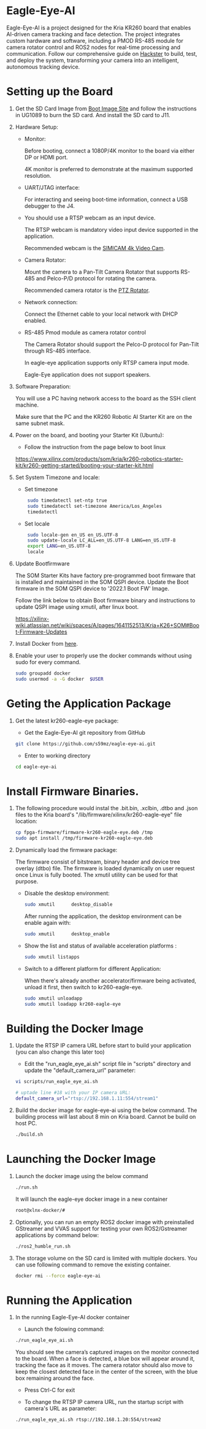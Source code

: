 # Eagle-Eye-AI

Eagle-Eye-AI is a project designed for the Kria KR260 board that enables AI-driven camera tracking and face detection. The project integrates custom hardware and software, including a PMOD RS-485 module for camera rotator control and ROS2 nodes for real-time processing and communication. Follow our comprehensive guide on [Hackster](https://www.hackster.io/matjaz4) to build, test, and deploy the system, transforming your camera into an intelligent, autonomous tracking device.

# Setting up the Board

1. Get the SD Card Image from [Boot Image Site](https://ubuntu.com/download/amd-xilinx) and follow the instructions in UG1089 to burn the SD card. And install the SD card to J11.

2. Hardware Setup:

    * Monitor:
    
      Before booting, connect a 1080P/4K monitor to the board via either DP or HDMI port.

      4K monitor is preferred to demonstrate at the maximum supported resolution.

    * UART/JTAG interface:
    
      For interacting and seeing boot-time information, connect a USB debugger to the J4.
    
    * You should use a RTSP webcam as an input device.
    
      The RTSP webcam is mandatory video input device supported in the application.

      Recommended webcam is the [SIMICAM 4k Video Cam](https://a.aliexpress.com/_EznpRub).

    * Camera Rotator:

      Mount the camera to a Pan-Tilt Camera Rotator that supports RS-485 and Pelco-P/D protocol for rotating the camera.

      Recommended camera rotator is the [PTZ Rotator](https://a.aliexpress.com/_EvhGQMB).
      
    * Network connection:
    
      Connect the Ethernet cable to your local network with DHCP enabled.

    * RS-485 Pmod module as camera rotator control 

      The Camera Rotator should support the Pelco-D protocol for Pan-Tilt through RS-485 interface.
      
      In eagle-eye application supports only RTSP camera input mode.

      Eagle-Eye application does not support speakers.
    
3. Software Preparation:

    You will use a PC having network access to the board as the SSH client machine.

    Make sure that the PC and the KR260 Robotic AI Starter Kit are on the same subnet mask.

4. Power on the board, and booting your Starter Kit (Ubuntu):

   * Follow the instruction from the page below to boot linux

  	https://www.xilinx.com/products/som/kria/kr260-robotics-starter-kit/kr260-getting-started/booting-your-starter-kit.html

5. Set System Timezone and locale:

    * Set timezone

       ```bash
		sudo timedatectl set-ntp true
		sudo timedatectl set-timezone America/Los_Angeles
		timedatectl
       ```
	
	* Set locale

       ```bash
		sudo locale-gen en_US en_US.UTF-8
		sudo update-locale LC_ALL=en_US.UTF-8 LANG=en_US.UTF-8
		export LANG=en_US.UTF-8
		locale
       ```

6. Update Bootfirmware

    The SOM Starter Kits have factory pre-programmed boot firmware that is installed and maintained in the SOM QSPI device. Update the Boot firmware in the SOM QSPI device to '2022.1 Boot FW' Image.

    Follow the link below to obtain Boot firmware binary and instructions to update QSPI image using xmutil, after linux boot.  

    https://xilinx-wiki.atlassian.net/wiki/spaces/A/pages/1641152513/Kria+K26+SOM#Boot-Firmware-Updates

7. Install Docker from [here](https://docs.docker.com/engine/install/ubuntu/).

9. Enable your user to properly use the docker commands without using sudo for every command. 

    ```bash
    sudo groupadd docker
    sudo usermod -a -G docker  $USER
	```

# Geting the Application Package

1. Get the latest kr260-eagle-eye package:

	* Get the Eagle-Eye-AI git repository from GitHub

    ```bash
    git clone https://github.com/s59mz/eagle-eye-ai.git
    ```

	* Enter to working directory

    ```bash
    cd eagle-eye-ai
    ```

# Install Firmware Binaries.

1. The following procedure would instal the .bit.bin, .xclbin, .dtbo and .json files to the Kria board's "/lib/firmware/xilinx/kr260-eagle-eye" file location:

    ```bash
    cp fpga-firmware/firmware-kr260-eagle-eye.deb /tmp
    sudo apt install /tmp/firmware-kr260-eagle-eye.deb
    ```

2. Dynamically load the firmware package:

    The firmware consist of bitstream, binary header and device tree overlay (dtbo) file. The firmware is loaded dynamically on user request once Linux is fully booted. The xmutil utility can be used for that purpose.

    * Disable the desktop environment:

       ```bash
       sudo xmutil      desktop_disable
       ```

       After running the application, the desktop environment can be enable again with:

       ```bash
       sudo xmutil      desktop_enable
       ```

    * Show the list and status of available acceleration platforms :

       ```bash
      sudo xmutil listapps
        ```

    * Switch to a different platform for different Application:

       When there's already another accelerator/firmware being activated, unload it first, then switch to kr260-eagle-eye.

       ```bash
      sudo xmutil unloadapp
      sudo xmutil loadapp kr260-eagle-eye
       ```

# Building the Docker Image

1. Update the RTSP IP camera URL before start to build your application (you can also change this later too)

    * Edit the "run_eagle_eye_ai.sh" script file in "scripts" directory and update the "default_camera_url" parameter:

    ```bash
    vi scripts/run_eagle_eye_ai.sh

    # uptade line #18 with your IP camera URL:
    default_camera_url="rtsp://192.168.1.11:554/stream1"
    ```

2. Build the docker image for eagle-eye-ai using the below command. The building process will last about 8 min on Kria board. Cannot be build on host PC.

    ```bash
    ./build.sh
    ```

# Launching the Docker Image

1. Launch the docker image using the below command

    ```bash
    ./run.sh
    ```

    It will launch the eagle-eye docker image in a new container

    ```bash
    root@xlnx-docker/#
    ```

2. Optionally, you can run an empty ROS2 docker image with preinstalled GStreamer and VVAS support for testing your own ROS2/Gstreamer applications by command below:

    ```bash
    ./ros2_humble_run.sh
    ```

3. The storage volume on the SD card is limited with multiple dockers. You can use following command to remove the existing container.

    ```bash
    docker rmi --force eagle-eye-ai
    ```

# Running the Application

1.  In the running Eagle-Eye-AI docker container 

    * Launch the folowing command:

    ```bash
    ./run_eagle_eye_ai.sh
    ```

    You should see the camera’s captured images on the monitor connected to the board. When a face is detected, a blue box will appear around it, tracking the face as it moves. The camera rotator should also move to keep the closest detected face in the center of the screen, with the blue box remaining around the face.

    * Press Ctrl-C for exit

    * To change the RTSP IP camera URL, run the startup script with camera's URL as parameter:
      
    ```bash
    ./run_eagle_eye_ai.sh rtsp://192.168.1.20:554/stream2
    ```

    
